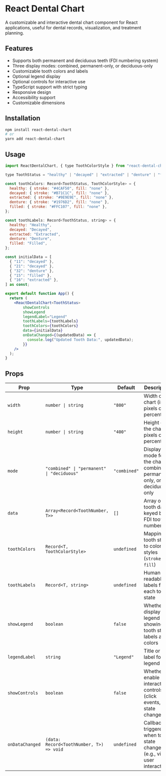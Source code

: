 # React Dental Chart

A customizable and interactive dental chart component for React applications, useful for dental records, visualization, and treatment planning.

## Features

- Supports both permanent and deciduous teeth (FDI numbering system)
- Three display modes: combined, permanent-only, or deciduous-only
- Customizable tooth colors and labels
- Optional legend display
- Optional controls for interactive use
- TypeScript support with strict typing
- Responsive design
- Accessibility support
- Customizable dimensions

## Installation

```bash
npm install react-dental-chart
# or
yarn add react-dental-chart
```

## Usage

```jsx
import ReactDentalChart, { type ToothColorStyle } from "react-dental-chart";

type ToothStatus = "healthy" | "decayed" | "extracted" | "denture" | "filled";

const toothColors: Record<ToothStatus, ToothColorStyle> = {
  healthy: { stroke: "#4CAF50", fill: "none" },
  decayed: { stroke: "#B71C1C", fill: "none" },
  extracted: { stroke: "#9E9E9E", fill: "none" },
  denture: { stroke: "#1976D2", fill: "none" },
  filled: { stroke: "#FFC107", fill: "none" },
};

const toothLabels: Record<ToothStatus, string> = {
  healthy: "Healthy",
  decayed: "Decayed",
  extracted: "Extracted",
  denture: "Denture",
  filled: "Filled",
};

const initialData = [
  { "11": "decayed" },
  { "21": "decayed" },
  { "32": "denture" },
  { "15": "filled" },
  { "16": "extracted" },
] as const;

export default function App() {
  return (
    <ReactDentalChart<ToothStatus>
        showControls
        showLegend
        legendLabel="Legend"
        toothLabels={toothLabels}
        toothColors={toothColors}
        data={initialData}
        onDataChanged={(updatedData) => {
          console.log("Updated Tooth Data:", updatedData);
        }}
    />
  );
}
```
## Props

 | Prop            | Type                                       | Default          | Description                                                              |
| --------------- | ------------------------------------------ | ---------------- | ------------------------------------------------------------------------ |
| `width`         | `number \| string`                         | `"800"`          | Width of the chart (in pixels or percentage)                             |
| `height`        | `number \| string`                         | `"400"`          | Height of the chart (in pixels or percentage)                            |
| `mode`          | `"combined" \| "permanent" \| "deciduous"` | `"combined"`     | Display mode for the chart: combined, permanent-only, or deciduous-only  |
| `data`          | `Array<Record<ToothNumber, T>>`            | `[]`             | Array of tooth data keyed by FDI tooth number                            |
| `toothColors`   | `Record<T, ToothColorStyle>`               | `undefined`      | Mapping of tooth states to color styles (`stroke` and `fill`)            |
| `toothLabels`   | `Record<T, string>`                        | `undefined`      | Human-readable labels for each tooth state                               |
| `showLegend`    | `boolean`                                  | `false`          | Whether to display a legend showing the tooth state labels and colors    |
| `legendLabel`   | `string`                                   | `"Legend"`       | Title or label for the legend                                            |
| `showControls`  | `boolean`                                  | `false`          | Whether to enable interactive controls (click events, state changes)     |
| `onDataChanged` | `(data: Record<ToothNumber, T>) => void`   | `undefined`      | Callback triggered when tooth state changes (e.g., via user interaction) |
